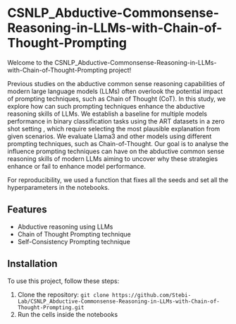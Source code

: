 # CSNLP_Abductive-Commonsense-Reasoning-in-LLMs-with-Chain-of-Thought-Prompting

Welcome to the CSNLP_Abductive-Commonsense-Reasoning-in-LLMs-with-Chain-of-Thought-Prompting project!

Previous studies on the abductive common sense reasoning capabilities of modern  large language models (LLMs) often overlook the potential impact of prompting techniques, such as Chain of Thought (CoT). In this study, we explore how can such prompting techniques enhance the abductive reasoning skills of LLMs. We establish a baseline for multiple models performance in binary classification tasks using the ART datasets in a zero shot setting , which require selecting the most plausible explanation from given scenarios. We evaluate Llama3 and other models using different prompting techniques, such as Chain-of-Thought. Our goal is to analyse the influence prompting techniques can have on the abductive common sense reasoning skills of modern LLMs aiming to uncover why these strategies enhance or fail to enhance model performance.

For reproducibility, we used a function that fixes all the seeds and set all the hyperparameters in the notebooks.


## Features
- Abductive reasoning using LLMs
- Chain of Thought Prompting technique
- Self-Consistency Prompting technique

## Installation
To use this project, follow these steps:
1. Clone the repository: `git clone https://github.com/Stebi-Lab/CSNLP_Abductive-Commonsense-Reasoning-in-LLMs-with-Chain-of-Thought-Prompting.git`
2. Run the cells inside the notebooks




